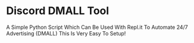 # Discord DMALL Tool
A Simple Python Script Which Can Be Used With Repl.it To Automate 24/7 Advertising (DMALL)
This Is Very Easy To Setup!

